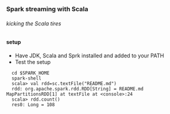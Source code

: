 ### Spark streaming with Scala 

###### kicking the Scala tires
#### setup

- Have JDK, Scala and Sprk installed and added to your PATH
- Test the setup
 
```
  cd $SPARK_HOME
  spark-shell
  scala> val rdd=sc.textFile("README.md")
  rdd: org.apache.spark.rdd.RDD[String] = README.md MapPartitionsRDD[1] at textFile at <console>:24
  scala> rdd.count()
  res0: Long = 108
```
